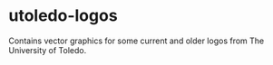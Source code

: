 # utoledo-logos
Contains vector graphics for some current and older logos from The University of Toledo.

